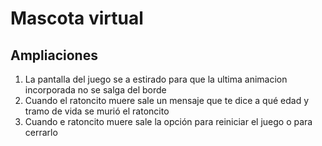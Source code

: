 # Mascota virtual
## Ampliaciones
 1. La pantalla del juego se a estirado para que la ultima animacion incorporada no se salga del borde  
 2. Cuando el ratoncito muere sale un mensaje que te dice a qué edad y tramo de vida se murió el ratoncito  
 3. Cuando e ratoncito muere sale la opción para reiniciar el juego o para cerrarlo
